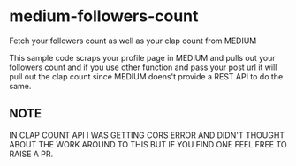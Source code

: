 # medium-followers-count
Fetch your followers count as well as your clap count from MEDIUM


This sample code scraps your profile page in MEDIUM and pulls out your followers count and if you use other function and pass your post url it will pull out the clap count since MEDIUM doens't provide a REST API to do the same.


## NOTE

IN CLAP COUNT API I WAS GETTING CORS ERROR AND DIDN'T THOUGHT ABOUT THE WORK AROUND TO THIS BUT IF YOU  FIND ONE FEEL FREE TO RAISE A PR.
